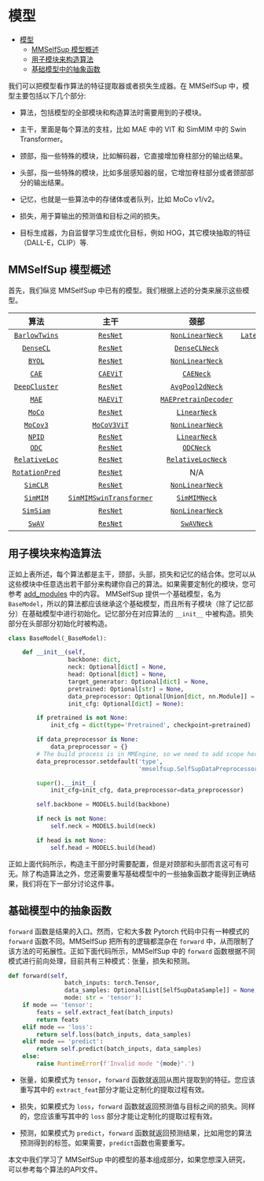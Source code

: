 # 模型

- [模型](#模型)
  - [MMSelfSup 模型概述](#mmselfsup-模型概述)
  - [用子模块来构造算法](#用子模块来构造算法)
  - [基础模型中的抽象函数](#基础模型中的抽象函数)

我们可以把模型看作算法的特征提取器或者损失生成器。在 MMSelfSup 中，模型主要包括以下几个部分:

- 算法，包括模型的全部模块和构造算法时需要用到的子模块。

- 主干，里面是每个算法的支柱，比如 MAE 中的 VIT 和 SimMIM 中的 Swin Transformer。

- 颈部，指一些特殊的模块，比如解码器，它直接增加脊柱部分的输出结果。

- 头部，指一些特殊的模块，比如多层感知器的层，它增加脊柱部分或者颈部部分的输出结果。

- 记忆，也就是一些算法中的存储体或者队列，比如 MoCo v1/v2。

- 损失，用于算输出的预测值和目标之间的损失。

- 目标生成器，为自监督学习生成优化目标，例如 HOG，其它模块抽取的特征（DALL-E，CLIP）等.

## MMSelfSup 模型概述

首先，我们纵览 MMSelfSup 中已有的模型。我们根据上述的分类来展示这些模型。

|          算法          |              主干               |             颈部             |                 头部                 |                损失                |          记忆          |
| :--------------------: | :-----------------------------: | :--------------------------: | :----------------------------------: | :--------------------------------: | :--------------------: |
| [`BarlowTwins`](TODO)  |        [`ResNet`](TODO)         |   [`NonLinearNeck`](TODO)    | [`LatentCrossCorrelationHead`](TODO) |   [`CrossCorrelationLoss`](TODO)   |          N/A           |
|   [`DenseCL`](TODO)    |        [`ResNet`](TODO)         |    [`DenseCLNeck`](TODO)     |      [`ContrastiveHead`](TODO)       |     [`CrossEntropyLoss`](TODO)     |          N/A           |
|     [`BYOL`](TODO)     |        [`ResNet`](TODO)         |   [`NonLinearNeck`](TODO)    |     [`LatentPredictHead`](TODO)      |   [`CosineSimilarityLoss`](TODO)   |          N/A           |
|     [`CAE`](TODO)      |        [`CAEViT`](TODO)         |      [`CAENeck`](TODO)       |          [`CAEHead`](TODO)           |         [`CAELoss`](TODO)          |          N/A           |
| [`DeepCluster`](TODO)  |        [`ResNet`](TODO)         |   [`AvgPool2dNeck`](TODO)    |          [`ClsHead`](TODO)           |     [`CrossEntropyLoss`](TODO)     |          N/A           |
|     [`MAE`](TODO)      |        [`MAEViT`](TODO)         | [`MAEPretrainDecoder`](TODO) |      [`MAEPretrainHead`](TODO)       |  [`MAEReconstructionLoss`](TODO)   |          N/A           |
|     [`MoCo`](TODO)     |        [`ResNet`](TODO)         |     [`LinearNeck`](TODO)     |      [`ContrastiveHead`](TODO)       |     [`CrossEntropyLoss`](TODO)     |          N/A           |
|    [`MoCov3`](TODO)    |       [`MoCoV3ViT`](TODO)       |   [`NonLinearNeck`](TODO)    |         [`MoCoV3Head`](TODO)         |     [`CrossEntropyLoss`](TODO)     |          N/A           |
|     [`NPID`](TODO)     |        [`ResNet`](TODO)         |     [`LinearNeck`](TODO)     |      [`ContrastiveHead`](TODO)       |     [`CrossEntropyLoss`](TODO)     | [`SimpleMemory`](TODO) |
|     [`ODC`](TODO)      |        [`ResNet`](TODO)         |      [`ODCNeck`](TODO)       |          [`ClsHead`](TODO)           |     [`CrossEntropyLoss`](TODO)     |  [`ODCMemory`](TODO)   |
| [`RelativeLoc`](TODO)  |        [`ResNet`](TODO)         |  [`RelativeLocNeck`](TODO)   |          [`ClsHead`](TODO)           |     [`CrossEntropyLoss`](TODO)     |          N/A           |
| [`RotationPred`](TODO) |        [`ResNet`](TODO)         |             N/A              |          [`ClsHead`](TODO)           |     [`CrossEntropyLoss`](TODO)     |          N/A           |
|    [`SimCLR`](TODO)    |        [`ResNet`](TODO)         |   [`NonLinearNeck`](TODO)    |      [`ContrastiveHead`](TODO)       |     [`CrossEntropyLoss`](TODO)     |          N/A           |
|    [`SimMIM`](TODO)    | [`SimMIMSwinTransformer`](TODO) |     [`SimMIMNeck`](TODO)     |         [`SimMIMHead`](TODO)         | [`SimMIMReconstructionLoss`](TODO) |          N/A           |
|   [`SimSiam`](TODO)    |        [`ResNet`](TODO)         |   [`NonLinearNeck`](TODO)    |     [`LatentPredictHead`](TODO)      |   [`CosineSimilarityLoss`](TODO)   |          N/A           |
|     [`SwAV`](TODO)     |        [`ResNet`](TODO)         |      [`SwAVNeck`](TODO)      |          [`SwAVHead`](TODO)          |         [`SwAVLoss`](TODO)         |          N/A           |

## 用子模块来构造算法

正如上表所述，每个算法都是主干，颈部，头部，损失和记忆的结合体。您可以从这些模块中任意选出若干部分来构建你自己的算法。如果需要定制化的模块，您可参考 [add_modules](./add_modules.md) 中的内容。
MMSelfSup 提供一个基础模型，名为 `BaseModel`，所以的算法都应该继承这个基础模型，而且所有子模块（除了记忆部分）在基础模型中进行初始化。记忆部分在对应算法的 `__init__` 中被构造。损失部分在头部部分初始化时被构造。

```python
class BaseModel(_BaseModel):

    def __init__(self,
                 backbone: dict,
                 neck: Optional[dict] = None,
                 head: Optional[dict] = None,
                 target_generator: Optional[dict] = None,
                 pretrained: Optional[str] = None,
                 data_preprocessor: Optional[Union[dict, nn.Module]] = None,
                 init_cfg: Optional[dict] = None):

        if pretrained is not None:
            init_cfg = dict(type='Pretrained', checkpoint=pretrained)

        if data_preprocessor is None:
            data_preprocessor = {}
        # The build process is in MMEngine, so we need to add scope here.
        data_preprocessor.setdefault('type',
                                     'mmselfsup.SelfSupDataPreprocessor')

        super().__init__(
            init_cfg=init_cfg, data_preprocessor=data_preprocessor)

        self.backbone = MODELS.build(backbone)

        if neck is not None:
            self.neck = MODELS.build(neck)

        if head is not None:
            self.head = MODELS.build(head)

```

正如上面代码所示，构造主干部分时需要配置，但是对颈部和头部而言这可有可无。除了构造算法之外，您还需要重写基础模型中的一些抽象函数才能得到正确结果，我们将在下一部分讨论这件事。

## 基础模型中的抽象函数

`forward` 函数是结果的入口。然而，它和大多数 Pytorch 代码中只有一种模式的 `forward` 函数不同。MMSelfSup 把所有的逻辑都混杂在 `forward` 中，从而限制了该方法的可拓展性。正如下面代码所示，MMSelfSup 中的 `forward` 函数根据不同模式进行前向处理，目前共有三种模式：张量，损失和预测。

```python
def forward(self,
                batch_inputs: torch.Tensor,
                data_samples: Optional[List[SelfSupDataSample]] = None,
                mode: str = 'tensor'):
    if mode == 'tensor':
        feats = self.extract_feat(batch_inputs)
        return feats
    elif mode == 'loss':
        return self.loss(batch_inputs, data_samples)
    elif mode == 'predict':
        return self.predict(batch_inputs, data_samples)
    else:
        raise RuntimeError(f'Invalid mode "{mode}".')
```

- 张量，如果模式为 `tensor`，`forward` 函数就返回从图片提取到的特征。您应该重写其中的  `extract_feat`部分才能让定制化的提取过程有效。

- 损失，如果模式为 `loss`，`forward` 函数就返回预测值与目标之间的损失。同样的，您应该重写其中的 `loss` 部分才能让定制化的提取过程有效。

- 预测，如果模式为 `predict`，`forward` 函数就返回预测结果，比如用您的算法预测得到的标签。如果需要，`predict`函数也需要重写。

本文中我们学习了 MMSelfSup 中的模型的基本组成部分，如果您想深入研究，可以参考每个算法的API文件。
